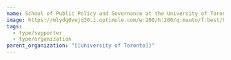 ```yaml
---
name: School of Public Policy and Governance at the University of Toronto
image: https://mlydg0vejq30.i.optimole.com/w:200/h:200/q:mauto/f:best/https://civictech.ca/wp-content/uploads/2017/03/logo-sppg.png
tags:
  - type/supporter
  - type/organization
parent_organization: "[[University of Toronto]]"
---
```

